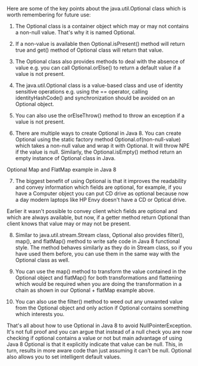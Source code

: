 Here are some of the key points about the java.util.Optional class which is worth remembering for future use:

  1) The Optional class is a container object which may or may not contains a non-null value.  That's why it is named Optional.

  2) If a non-value is available then Optional.isPresent() method will return true and get() method of Optional class will return that value.

  3) The Optional class also provides methods to deal with the absence of value e.g. you can call Optional.orElse() to return a default value if a value is not present.

  4) The java.util.Optional class is a value-based class and use of identity sensitive operations e.g. using the == operator, calling identityHashCode() and synchronization           should be avoided on an Optional object.

  5) You can also use the orElseThrow() method to throw an exception if a value is not present.

  6) There are multiple ways to create Optional in Java 8. You can create Optional using the static factory method Optional.of(non-null-value) which takes a non-null value and         wrap it with Optional. It will throw NPE if the value is null. Similarly, the Optional.isEmpty() method return an empty instance of Optional class in Java.

Optional Map and FlatMap example in Java 8


  7) The biggest benefit of using Optional is that it improves the readability and convey information which fields are optional, for example, if you have a Computer object you       can put CD drive as optional because now a day modern laptops like HP Envy doesn't have a CD or Optical drive.

Earlier it wasn't possible to convey client which fields are optional and which are always available, but now, if a getter method return Optional than client knows that value may or may not be present.

  8) Similar to java.util.stream.Stream class, Optional also provides filter(), map(), and flatMap() method to write safe code in Java 8 functional style. The method behaves similarly as they do in Stream class, so if you have used them before, you can use them in the same way with the Optional class as well.

  9) You can use the map() method to transform the value contained in the Optional object and flatMap() for both transformations and flattening which would be required when you are doing the transformation in a chain as shown in our Optional + flatMap example above.

  10) You can also use the filter() method to weed out any unwanted value from the Optional object and only action if Optional contains something which interests you.


That's all about how to use Optional in Java 8 to avoid NullPointerException. It's not full proof and you can argue that instead of a null check you are now checking if optional contains a value or not but main advantage of using Java 8 Optional is that it explicitly indicate that value can be null. This, in turn, results in more aware code than just assuming it can't be null. Optional also allows you to set intelligent default values.


